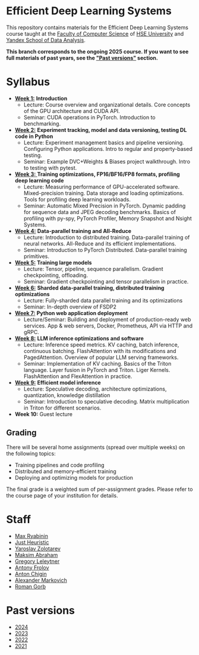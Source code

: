 # Efficient Deep Learning Systems
This repository contains materials for the Efficient Deep Learning Systems course taught at the [Faculty of Computer Science](https://cs.hse.ru/en/) of [HSE University](https://www.hse.ru/en/) and [Yandex School of Data Analysis](https://academy.yandex.com/dataschool/).

__This branch corresponds to the ongoing 2025 course. If you want to see full materials of past years, see the ["Past versions"](#past-versions) section.__

# Syllabus
- [__Week 1:__](./week01_intro) __Introduction__
  - Lecture: Course overview and organizational details. Core concepts of the GPU architecture and CUDA API.
  - Seminar: CUDA operations in PyTorch. Introduction to benchmarking.
- [__Week 2:__](./week02_management_and_testing) __Experiment tracking, model and data versioning, testing DL code in Python__
  - Lecture: Experiment management basics and pipeline versioning. Configuring Python applications. Intro to regular and property-based testing.
  - Seminar: Example DVC+Weights & Biases project walkthrough. Intro to testing with pytest.
- [__Week 3:__ ](./week03_fast_pipelines) __Training optimizations, FP16/BF16/FP8 formats, profiling deep learning code__
  - Lecture: Measuring performance of GPU-accelerated software. Mixed-precision training. Data storage and loading optimizations. Tools for profiling deep learning workloads. 
  - Seminar: Automatic Mixed Precision in PyTorch. Dynamic padding for sequence data and JPEG decoding benchmarks. Basics of profiling with py-spy, PyTorch Profiler, Memory Snapshot and Nsight Systems.
- [__Week 4:__](./week04_data_parallel) __Data-parallel training and All-Reduce__
  - Lecture: Introduction to distributed training. Data-parallel training of neural networks. All-Reduce and its efficient implementations.
  - Seminar: Introduction to PyTorch Distributed. Data-parallel training primitives.
- [__Week 5:__](./week05_large_models) __Training large models__
  - Lecture: Tensor, pipeline, sequence parallelism. Gradient checkpointing, offloading.
  - Seminar: Gradient checkpointing and tensor parallelism in practice.
- [__Week 6:__](./week06_fsdp) __Sharded data-parallel training, distributed training optimizations__
  - Lecture: Fully-sharded data parallel training and its optimizations
  - Seminar: In-depth overview of FSDP2
- [__Week 7:__](./week07_application_deployment) __Python web application deployment__
  - Lecture/Seminar: Building and deployment of production-ready web services. App & web servers, Docker, Prometheus, API via HTTP and gRPC.
- [__Week 8:__](./week08_inference_software) __LLM inference optimizations and software__
  - Lecture: Inference speed metrics. KV caching, batch inference, continuous batching. FlashAttention with its modifications and PagedAttention. Overview of popular LLM serving frameworks.
  - Seminar: Implementation of KV caching. Basics of the Triton language. Layer fusion in PyTorch and Triton. Liger Kernels. FlashAttention and FlexAttention in practice.
- [__Week 9:__](./week09_inference_algorithms) __Efficient model inference__
  - Lecture: Speculative decoding, architecture optimizations, quantization, knowledge distillation
  - Seminar: Introduction to speculative decoding. Matrix multiplication in Triton for different scenarios.
- __Week 10:__ Guest lecture

## Grading
There will be several home assignments (spread over multiple weeks) on the following topics:
- Training pipelines and code profiling
- Distributed and memory-efficient training
- Deploying and optimizing models for production

The final grade is a weighted sum of per-assignment grades.
Please refer to the course page of your institution for details.

# Staff
- [Max Ryabinin](https://github.com/mryab)
- [Just Heuristic](https://github.com/justheuristic)
- [Yaroslav Zolotarev](https://github.com/Q-c7)
- [Maksim Abraham](https://github.com/fdrose)
- [Gregory Leleytner](https://github.com/RunFMe)
- [Antony Frolov](https://github.com/antony-frolov)
- [Anton Chigin](https://github.com/achigin)
- [Alexander Markovich](https://github.com/markovka17)
- [Roman Gorb](https://github.com/rvg77)

# Past versions
- [2024](https://github.com/mryab/efficient-dl-systems/tree/2024)
- [2023](https://github.com/mryab/efficient-dl-systems/tree/2023)
- [2022](https://github.com/mryab/efficient-dl-systems/tree/2022)
- [2021](https://github.com/yandexdataschool/dlatscale_draft)
